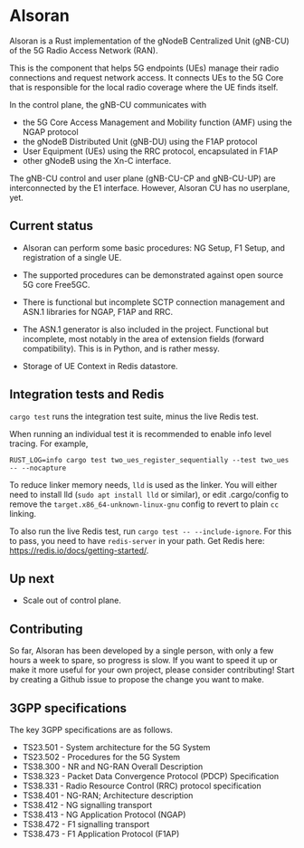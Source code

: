 # Alsoran

Alsoran is a Rust implementation of the gNodeB Centralized Unit (gNB-CU) of the 5G Radio Access Network (RAN).

This is the component that helps 5G endpoints (UEs) manage their radio connections and request network access.  It connects UEs to the 5G Core that is responsible for the local radio coverage where the UE finds itself. 

In the control plane, the gNB-CU communicates with  
- the 5G Core Access Management and Mobility function (AMF) using the NGAP protocol
- the gNodeB Distributed Unit (gNB-DU) using the F1AP protocol
- User Equipment (UEs) using the RRC protocol, encapsulated in F1AP
- other gNodeB using the Xn-C interface.

The gNB-CU control and user plane (gNB-CU-CP and gNB-CU-UP) are interconnected by the E1 interface.  However, Alsoran CU has no userplane, yet. 

## Current status

-  Alsoran can perform some basic procedures: NG Setup, F1 Setup, and registration of a single UE.

-  The supported procedures can be demonstrated against open source 5G core Free5GC.  

-  There is functional but incomplete SCTP connection management and ASN.1 libraries for NGAP, F1AP and RRC.

-  The ASN.1 generator is also included in the project.  Functional but incomplete, most notably in the area of extension fields (forward compatibility).  This is in Python, and is rather messy.

-  Storage of UE Context in Redis datastore.

## Integration tests and Redis

`cargo test` runs the integration test suite, minus the live Redis test.  

When running an individual test it is recommended to enable info level tracing.  For example,

```
RUST_LOG=info cargo test two_ues_register_sequentially --test two_ues -- --nocapture
```

To reduce linker memory needs, `lld` is used as the linker.  You will either need to install lld (`sudo apt install lld` or similar), or edit .cargo/config to remove the `target.x86_64-unknown-linux-gnu` config to revert to plain `cc` linking. 

To also run the live Redis test, run `cargo test -- --include-ignore`.  For this to pass, you need to have `redis-server` in your path.  Get Redis here: https://redis.io/docs/getting-started/.

## Up next

-  Scale out of control plane.

## Contributing

So far, Alsoran has been developed by a single person, with only a few hours a week to spare, so progress is slow.  If you want to speed it up or make it more useful for your own project, please consider contributing!  Start by creating a Github issue to propose the change you want to make.

## 3GPP specifications

The key 3GPP specifications are as follows.

-  TS23.501 - System architecture for the 5G System
-  TS23.502 - Procedures for the 5G System
-  TS38.300 - NR and NG-RAN Overall Description
-  TS38.323 - Packet Data Convergence Protocol (PDCP) Specification
-  TS38.331 - Radio Resource Control (RRC) protocol specification
-  TS38.401 - NG-RAN; Architecture description 
-  TS38.412 - NG signalling transport 
-  TS38.413 - NG Application Protocol (NGAP)
-  TS38.472 - F1 signalling transport
-  TS38.473 - F1 Application Protocol (F1AP)
